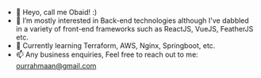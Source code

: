 - 👋 Heyo, call me Obaid! :)
- 👀 I’m mostly interested in Back-end technologies although I've dabbled in a variety of front-end frameworks such as ReactJS, VueJS, FeatherJS etc.
- 🌱 Currently learning Terraform, AWS, Nginx, Springboot, etc.
- 📫 Any business enquiries, Feel free to reach out to me: ourrahmaan@gmail.com

<!---
ObaidUr-Rahmaan/ObaidUr-Rahmaan is a ✨ special ✨ repository because its `README.md` (this file) appears on your GitHub profile.
You can click the Preview link to take a look at your changes.
--->
